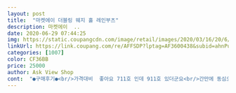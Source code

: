```yaml
---
layout: post 
title:  "마켓에이 더블링 웨지 홀 레인부츠" 
description: 마켓에이  ..
date: 2020-06-29 07:44:25 
img: https://static.coupangcdn.com/image/retail/images/2020/03/16/20/6/ef65c18b-6196-43b3-a67d-ab3201d89162.jpg 
linkUrl: https://link.coupang.com/re/AFFSDP?lptag=AF3600438&subid=ahnPublicAsk&pageKey=1357909400&itemId=2388899355&vendorItemId=70384425822&traceid=V0-113-87bc87bd54d153b8 
categories: [1007] 
color: CF36BB 
price: 25000 
author: Ask View Shop 
cont:  "●구매후기●<br/>가격대비  좋아요 711호 인데 911호 있더군요<br/>간만에 동심으로 돌아가 웅덩이 첨벙거렸네요<br/>굽있는게 편하신분은 좋을듯.<br/><br/>물 안들어오고 물 안빠지고<br/>사이즈는 정사이즈보다 조금 큰거같긴하지만 신고벗기 편하고 디자인도 이뻐요.<br/>.<br/><br/>예쁜 보라색<br/>장화는 크게 신으라고 해서 한치수 크게 샀더니 NG.<br/><br/>플랫슈즈랑 운동화만 신는 사람은 불편할듯.<br/><br/>" 
---
```

